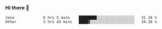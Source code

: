 ### Hi there 👋

<!--
**urzz/urzz** is a ✨ _special_ ✨ repository because its `README.md` (this file) appears on your GitHub profile.

Here are some ideas to get you started:

- 🔭 I’m currently working on ...
- 🌱 I’m currently learning ...
- 👯 I’m looking to collaborate on ...
- 🤔 I’m looking for help with ...
- 💬 Ask me about ...
- 📫 How to reach me: ...
- 😄 Pronouns: ...
- ⚡ Fun fact: ...
-->

<!--START_SECTION:waka-->

```text
Java             6 hrs 5 mins    ████████░░░░░░░░░░░░░░░░░   31.34 %
Other            3 hrs 43 mins   ████▓░░░░░░░░░░░░░░░░░░░░   19.18 %
```

<!--END_SECTION:waka-->
